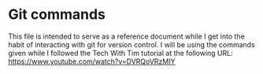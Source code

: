 # Git commands

This file is intended to serve as a reference document while I get into the habit of interacting with git for version control. I will be using the commands given while I followed the Tech With Tim tutorial at the following URL: https://www.youtube.com/watch?v=DVRQoVRzMIY